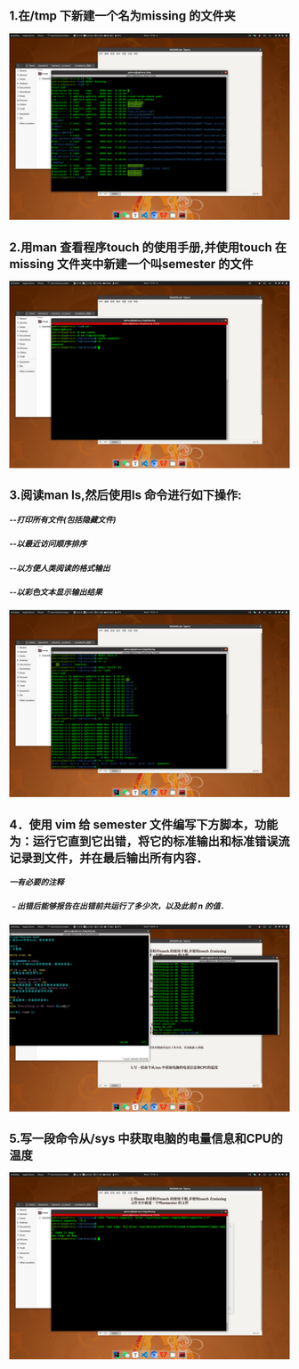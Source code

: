 ## 1.在/tmp 下新建一个名为missing 的文件夹

![](image/1.png)

## 2.用man 查看程序touch 的使用手册,并使用touch 在missing 文件夹中新建一个叫semester 的文件

![](image/2.png)

## 3.阅读man ls,然后使用ls 命令进行如下操作:

##### --打印所有文件(包括隐藏文件)

##### --以最近访问顺序排序

##### --以方便人类阅读的格式输出

##### --以彩色文本显示输出结果

![](image/3.png)

## 4．使用 vim 给 semester 文件编写下方脚本，功能为：运行它直到它出错，将它的标准输出和标准错误流记录到文件，并在最后输出所有内容．

##### 一有必要的注释

##### ﹣出错后能够报告在出错前共运行了多少次，以及此前 n 的值．

![](image/4.png)

## 5.写一段命令从/sys 中获取电脑的电量信息和CPU的温度

![](image/5.png)
